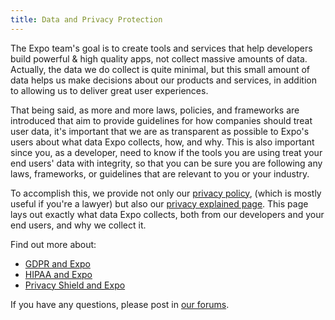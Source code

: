 ```yaml
---
title: Data and Privacy Protection
---
```


The Expo team's goal is to create tools and services that help developers build powerful & high quality apps, not collect massive amounts of data. Actually, the data we do collect is quite minimal, but this small amount of data helps us make decisions about our products and services, in addition to allowing us to deliver great user experiences.

That being said, as more and more laws, policies, and frameworks are introduced that aim to provide guidelines for how companies should treat user data, it's important that we are as transparent as possible to Expo's users about what data Expo collects, how, and why. This is also important since you, as a developer, need to know if the tools you are using treat your end users' data with integrity, so that you can be sure you are following any laws, frameworks, or guidelines that are relevant to you or your industry.

To accomplish this, we provide not only our [privacy policy](https://expo.dev/privacy), (which is mostly useful if you're a lawyer) but also our [privacy explained page](https://expo.dev/privacy-explained). This page lays out exactly what data Expo collects, both from our developers and your end users, and why we collect it.

Find out more about:

- [GDPR and Expo](gdpr.md)
- [HIPAA and Expo](hipaa.md)
- [Privacy Shield and Expo](privacy-shield.md)

If you have any questions, please post in [our forums](https://forums.expo.dev/).
